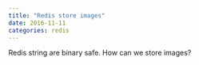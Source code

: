 ```yaml
---
title: "Redis store images"
date: 2016-11-11
categories: redis
---
```


Redis string are binary safe.  How can we store images?  
